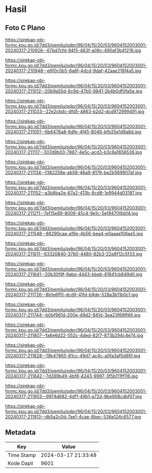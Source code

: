 # Hasil

## Foto C Plano

https://sirekap-obj-formc.kpu.go.id/7dd3/pemilu/pdpr/96/04/15/20/03/9604152003001-20240317-210926--67bd7cfd-94f5-463f-a08c-490af3b41218.jpg

https://sirekap-obj-formc.kpu.go.id/7dd3/pemilu/pdpr/96/04/15/20/03/9604152003001-20240317-210948--e6f0c0b5-6a6f-4dcd-9daf-42aae218f4a5.jpg

https://sirekap-obj-formc.kpu.go.id/7dd3/pemilu/pdpr/96/04/15/20/03/9604152003001-20240317-211012--20b9a55d-6c9d-47b5-9841-2b4b0df0fa5e.jpg

https://sirekap-obj-formc.kpu.go.id/7dd3/pemilu/pdpr/96/04/15/20/03/9604152003001-20240317-211033--22e2cbdc-dfd5-4863-b2d2-dcd972999491.jpg

https://sirekap-obj-formc.kpu.go.id/7dd3/pemilu/pdpr/96/04/15/20/03/9604152003001-20240317-211051--6b6476a8-6dfe-4f45-8046-bfb25e1d9a8d.jpg

https://sirekap-obj-formc.kpu.go.id/7dd3/pemilu/pdpr/96/04/15/20/03/9604152003001-20240317-211117--307d9b03-7887-4e5c-acd3-b3c8a1656536.jpg

https://sirekap-obj-formc.kpu.go.id/7dd3/pemilu/pdpr/96/04/15/20/03/9604152003001-20240317-211134--f382258e-ab58-46a9-8176-be2b569907af.jpg

https://sirekap-obj-formc.kpu.go.id/7dd3/pemilu/pdpr/96/04/15/20/03/9604152003001-20240317-211152--a3b8ba2e-67a2-413b-8cd8-1e9944d03187.jpg

https://sirekap-obj-formc.kpu.go.id/7dd3/pemilu/pdpr/96/04/15/20/03/9604152003001-20240317-211211--7ef15e89-8009-45c4-9e1c-5ef8470fbb14.jpg

https://sirekap-obj-formc.kpu.go.id/7dd3/pemilu/pdpr/96/04/15/20/03/9604152003001-20240317-211548--86290caa-a19e-4b56-bea4-e0aaae106ae5.jpg

https://sirekap-obj-formc.kpu.go.id/7dd3/pemilu/pdpr/96/04/15/20/03/9604152003001-20240317-211611--63320840-3780-4480-82b3-22e8f12c5f33.jpg

https://sirekap-obj-formc.kpu.go.id/7dd3/pemilu/pdpr/96/04/15/20/03/9604152003001-20240317-211641--20b30f9f-9abe-4443-bbeb-81641cb849d0.jpg

https://sirekap-obj-formc.kpu.go.id/7dd3/pemilu/pdpr/96/04/15/20/03/9604152003001-20240317-211726--8b1e6ff0-dcd9-41fd-b9de-528a3b11b0c1.jpg

https://sirekap-obj-formc.kpu.go.id/7dd3/pemilu/pdpr/96/04/15/20/03/9604152003001-20240317-211744--b0bf961d-200e-49d2-841d-3ea23f68ff49.jpg

https://sirekap-obj-formc.kpu.go.id/7dd3/pemilu/pdpr/96/04/15/20/03/9604152003001-20240317-211807--fa6e6d22-552c-4ded-82f7-873b294c4e74.jpg

https://sirekap-obj-formc.kpu.go.id/7dd3/pemilu/pdpr/96/04/15/20/03/9604152003001-20240317-211828--19b47865-81cc-49d7-ac4c-a0fa3af5d95f.jpg

https://sirekap-obj-formc.kpu.go.id/7dd3/pemilu/pdpr/96/04/15/20/03/9604152003001-20240317-211842--7d289b49-4bf8-4243-9997-3f5b111ff116.jpg

https://sirekap-obj-formc.kpu.go.id/7dd3/pemilu/pdpr/96/04/15/20/03/9604152003001-20240317-211903--9974d682-4df1-49b1-a72d-9be908cdbf07.jpg

https://sirekap-obj-formc.kpu.go.id/7dd3/pemilu/pdpr/96/04/15/20/03/9604152003001-20240317-211913--db5a2c0d-7ae1-4cae-8bec-536e124c6577.jpg


## Metadata

| Key        | Value               |
| ---------- | ------------------- |
| Time Stamp | 2024-03-17 21:33:48 |
| Kode Dapil | 9601                |




